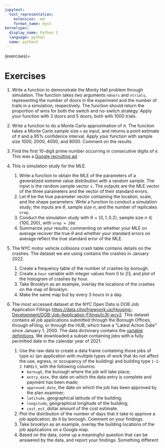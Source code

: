 ```yaml
---
jupytext:
  text_representation:
    extension: .md
    format_name: myst
kernelspec:
  display_name: Python 3
  language: python
  name: python3
---
```


(exercises)=

# Exercises

1. Write a function to demonstrate the Monty Hall problem through
   simulation. The function takes two arguments `ndoors` and
   `ntrials`, representing the number of doors in the experiment and
   the number of trails in a simulation, respectively. The function
   should return the proportion of wins for both the switch and
   no-switch strategy. Apply your function with 3 doors and 5 doors,
   both with 1000 trials.

1. Write a function to do a Monte Carlo approximation of $\pi$. The
   function takes a Monte Carlo sample size `n` as input, and returns
   a point estimate of $\pi$ and a 95% confidence interval. Apply your
   function with sample size 1000, 2000, 4000, and 8000. Comment on
   the results.

1. Find the first 10-digit prime number occurring in consecutive
   digits of $e$. This was a
   [Google recruiting ad](http://mathworld.wolfram.com/news/2004-10-13/google/).

1. This is simulation study for the MLE.
    1. Write a function to obtain the MLE of the parameters of a
      generalized extreme value distribution with a random sample. 
      The input is the random sample vector `x`. The outputs are the
	  MLE vector of the three parameters and the vector of their
      standard errors. 
    1. Let $\theta$ be the true parameter vector containing the
      location, scale, and the shape parameters. Write a function to
      conduct a simulation study; the inputs are $\theta$, sample size
	  $n$, and the number of replicates `nrep`. 
	1. Conduct the simulation study with $\theta = (0, 1, 0.2)$, sample
      size $n \in \{100, 200\}$, with `nrep = 200`.
    1. Summarize your results; commenting on whether your MLE on
      average recover the true $\theta$ and whether your standard
      errors on average reflect the true standard error of the MLE.

1. The NYC motor vehicle collisions crash table contains details on
   the crashes. The dataset we are using contains the crashes in
   January 2022.
    1. Create a frequency table of the number of crashes by borough.
	1. Create a `hour` variable with integer values from 0 to 23, and
       plot of the histogram of crashes by hour.
    1. Take Brooklyn as an example, overlay the locations of the
       crashes on the map of Brooklyn.
    1. Make the same map but by every 3 hours in a day.

1. The most accessed dataset at the NYC Open Data is DOB Job
   Application Fillings
   <https://data.cityofnewyork.us/Housing-Development/DOB-Job-Application-Filings/ic3t-wcy2>.
   This dataset contains all job applications submitted through the
   Borough Offices, through eFiling, or through the HUB, which have a
   "Latest Action Date" since January 1, 2000.   The data dictionary
   contains the [variable
   definitions](https://data.cityofnewyork.us/api/views/ic3t-wcy2/files/9bb3688e-1bf8-4f8f-9541-ce936f1d00f4?download=true&filename=DD_DOB%20Job%20Application%20Filings_2019-06-19.xlsx).
   We downloaded a subset containing jobs with a fully permitted date
   in the calendar year of 2021.
    1. Use the raw data to create a data frame containing those jobs
       of type `A2` (an application with multiple types of work that
       do not affect the use, egress, or occupancy of the building)
       and building type `1-2-3 FAMILY`, 
	   with the following columns:
        + `borough`, the burough where the job will take place;
		+ `entry_date`, the date on which the data entry is complete
          and payment has been made;
        + `approved_date`, the date on which the job has been approved
          by the plan examiner;
        + `latitude`, geographical latitude of the building;
		+ `longitude`, geographical longitude of the building;
		+ `cost_est`, dollar amount of the cost estimate.
    1. Plot the distribution of the number of days that it take to
       approve a job application; do it by borough. Comment on your
       findings.
    1. Take brooklyn as an example, overlay the building locations of
       the job applications on a Google map.
    1. Based on the data, come up a meaningful question that can be
       answered by the data, and report your findings.
Something different